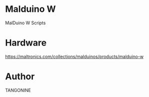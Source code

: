 # Malduino W

MalDuino W Scripts

# Hardware

https://maltronics.com/collections/malduinos/products/malduino-w

# Author

TANGONINE

